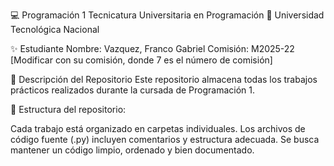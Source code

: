 💻 Programación 1
Tecnicatura Universitaria en Programación
📍 Universidad Tecnológica Nacional

✨ Estudiante
Nombre: Vazquez, Franco Gabriel
Comisión: M2025-22 [Modificar con su comisión, donde 7 es el número de comisión]

📂 Descripción del Repositorio
Este repositorio almacena todas los trabajos prácticos realizados durante la cursada de Programación 1.

📌 Estructura del repositorio:

Cada trabajo está organizado en carpetas individuales.
Los archivos de código fuente (.py) incluyen comentarios y estructura adecuada.
Se busca mantener un código limpio, ordenado y bien documentado.
